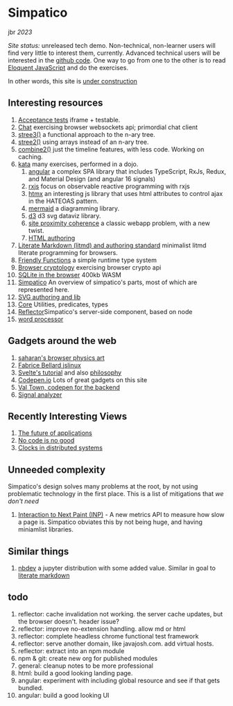 Simpatico
=========

jbr *2023*

*Site status:* unreleased tech demo. Non-technical, non-learner users
will find very little to interest them, currently. Advanced technical
users will be interested in the [github
code](https://github.com/javajosh/simpatico). One way to go from one to
the other is to read [Eloquent
JavaScript](https://eloquentjavascript.net/) and do the exercises.

In other words, this site is [under
construction](http://textfiles.com/underconstruction/)

Interesting resources
---------------------

1.  [Acceptance tests](/acceptance) iframe + testable.
2.  [Chat](/chat) exercising browser websockets api; primordial chat
    client
3.  [stree3()](/stree3) a functional approach to the n-ary tree.
4.  [stree2()](/stree2) using arrays instead of an n-ary tree.
5.  [combine2()](/combine2) just the timeline features, with less code.
    Working on caching.
6.  [kata](/kata/) many exercises, performed in a dojo.
    1.  [angular](/kata/angular) a complex SPA library that includes
        TypeScript, RxJs, Redux, and Material Design (and angular 16
        signals)
    2.  [rxjs](/kata/rxjs/rxjs.md) focus on observable reactive
        programming with rxjs
    3.  [htmx](/kata/htmx) an interesting js library that uses html
        attributes to control ajax in the HATEOAS pattern.
    4.  [mermaid](/kata/mermaid.html) a diagramming library.
    5.  [d3](/kata/d3) d3 svg dataviz library.
    6.  [site proximity coherence](/kata/proximity-coherence) a classic
        webapp problem, with a new twist.
    7.  [HTML authoring](/kata/html.html)
7.  [Literate Markdown (litmd) and authoring standard](/lit) minimalist
    litmd literate programming for browsers.
8.  [Friendly Functions](/friendly) a simple runtime type system
9.  [Browser cryptology](/crypto) exercising browser crypto api
10. [SQLite in the browser](/db/) 400kb WASM
11. [Simpatico](/notes/simpatico) An overview of simpatico\'s parts,
    most of which are represented here.
12. [SVG authoring and lib](/svg)
13. [Core](/core) Utilities, predicates, types
14. [Reflector](/reflector)Simpatico\'s server-side component, based on
    node
15. [word processor](/wp)

Gadgets around the web
----------------------

1.  [saharan\'s browser physics art](https://oimo.io/works)
2.  [Fabrice Bellard
    jslinux](https://bellard.org/jslinux/vm.html?url=alpine-x86.cfg&mem=192)
3.  [Svelte\'s tutorial](https://svelte.dev/tutorial) and also
    [philosophy](https://svelte.dev/blog/frameworks-without-the-framework)
4.  [Codepen.io](https://codepen.io/) Lots of great gadgets on this site
5.  [Val Town, codepen for the
    backend](https://blog.val.town/blog/migrating-from-supabase)
6.  [Signal
    analyzer](https://cprimozic.net/blog/building-a-signal-analyzer-with-modern-web-tech/)

Recently Interesting Views
--------------------------

1.  [The future of
    applications](https://mikecann.co.uk/posts/the-future-of-applications)
2.  [No code is no
    good](https://jaylittle.com/post/view/2023/4/low-code-software-development-is-a-lie)
3.  [Clocks in distributed
    systems](https://www.exhypothesi.com/clocks-and-causality/)

Unneeded complexity
-------------------

Simpatico\'s design solves many problems at the root, by not using
problematic technology in the first place. This is a list of mitigations
that *we don\'t need*

1.  [Interaction to Next Paint (INP)](https://web.dev/inp/) - A new
    metrics API to measure how slow a page is. Simpatico obviates this
    by not being huge, and having miniamlist libraries.

Similar things
--------------

1.  [nbdev](https://nbdev.fast.ai/) a jupyter distribution with some
    added value. Similar in goal to [literate markdown](lit.md)

todo
----

1.  reflector: cache invalidation not working. the server cache updates,
    but the browser doesn\'t. header issue?
2.  reflector: improve no-extension handling. allow md or html
3.  reflector: complete headless chrome functional test framework
4.  reflector: serve another domain, like javajosh.com. add virtual
    hosts.
5.  reflector: extract into an npm module
6.  npm & git: create new org for published modules
7.  general: cleanup notes to be more professional
8.  html: build a good looking landing page.
9.  angular: experiment with including global resource and see if that
    gets bundled.
10. angular: build a good looking UI
